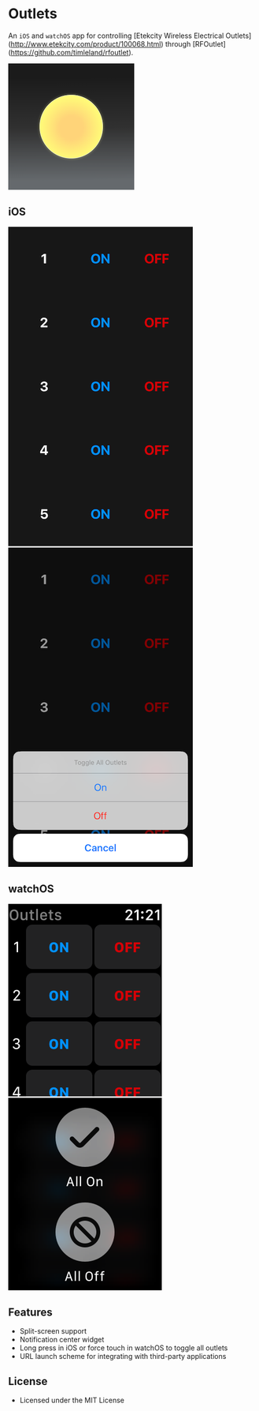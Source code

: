 # Outlets
An `iOS` and `watchOS` app for controlling [Etekcity Wireless Electrical Outlets] (http://www.etekcity.com/product/100068.html) through [RFOutlet] (https://github.com/timleland/rfoutlet).

![Icon](Assets/Icon.png)

## iOS
![Screenshot iOS](Assets/Screenshot-iOS.png)
![Screenshot iOS](Assets/Screenshot-iOS-2.png)

## watchOS
![Screenshot watchOS](Assets/Screenshot-watchOS.png)
![Screenshot watchOS 2](Assets/Screenshot-watchOS-2.png)

## Features
* Split-screen support
* Notification center widget
* Long press in iOS or force touch in watchOS to toggle all outlets
* URL launch scheme for integrating with third-party applications

## License
* Licensed under the MIT License
